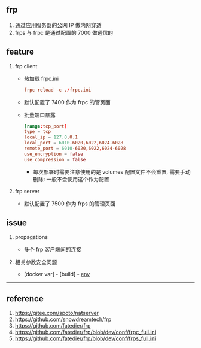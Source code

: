 ## frp

1. 通过应用服务器的公网 IP 做内网穿透
2. frps 与 frpc 是通过配置的 7000 做通信的

## feature

1. frp client

   - 热加载 frpc.ini

     ```conf
     frpc reload -c ./frpc.ini
     ```

   - 默认配置了 7400 作为 frpc 的管页面
   - 批量端口暴露

     ```conf
     [range:tcp_port]
     type = tcp
     local_ip = 127.0.0.1
     local_port = 6010-6020,6022,6024-6028
     remote_port = 6010-6020,6022,6024-6028
     use_encryption = false
     use_compression = false
     ```

     - 每次部署时需要注意使用的是 volumes 配置文件不会重置, 需要手动删除: 一般不会使用这个作为配置

2. frp server

   - 默认配置了 7500 作为 frps 的管理页面

## issue

1. propagations

   - 多个 frp 客户端间的连接

2. 相关参数安全问题

   - [docker var] - [build] - [env](https://github.com/fatedier/frp#using-environment-variables)

---

## reference

1. https://gitee.com/spoto/natserver
2. https://github.com/snowdreamtech/frp
3. https://github.com/fatedier/frp
4. https://github.com/fatedier/frp/blob/dev/conf/frpc_full.ini
5. https://github.com/fatedier/frp/blob/dev/conf/frps_full.ini
